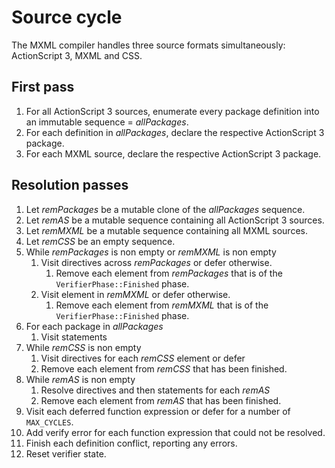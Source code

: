 # Source cycle

The MXML compiler handles three source formats simultaneously: ActionScript 3, MXML and CSS.

## First pass

1. For all ActionScript 3 sources, enumerate every package definition into an immutable sequence = *allPackages*.
2. For each definition in *allPackages*, declare the respective ActionScript 3 package.
3. For each MXML source, declare the respective ActionScript 3 package.

## Resolution passes

1. Let *remPackages* be a mutable clone of the *allPackages* sequence.
2. Let *remAS* be a mutable sequence containing all ActionScript 3 sources.
3. Let *remMXML* be a mutable sequence containing all MXML sources.
4. Let *remCSS* be an empty sequence.
5. While *remPackages* is non empty or *remMXML* is non empty
    1. Visit directives across *remPackages* or defer otherwise.
        1. Remove each element from *remPackages* that is of the `VerifierPhase::Finished` phase.
    2. Visit element in *remMXML* or defer otherwise.
        1. Remove each element from *remMXML* that is of the `VerifierPhase::Finished` phase.
6. For each package in *allPackages*
    1. Visit statements
7. While *remCSS* is non empty
    1. Visit directives for each *remCSS* element or defer
    2. Remove each element from *remCSS* that has been finished.
8. While *remAS* is non empty
    1. Resolve directives and then statements for each *remAS*
    2. Remove each element from *remAS* that has been finished.
0. Visit each deferred function expression or defer for a number of `MAX_CYCLES`.
10. Add verify error for each function expression that could not be resolved.
11. Finish each definition conflict, reporting any errors.
12. Reset verifier state.